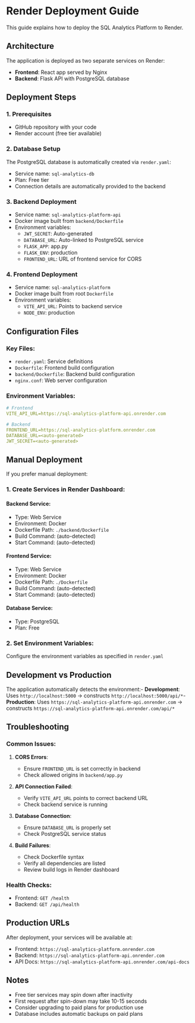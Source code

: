 # Render Deployment Guide

This guide explains how to deploy the SQL Analytics Platform to Render.

## Architecture

The application is deployed as two separate services on Render:
- **Frontend**: React app served by Nginx
- **Backend**: Flask API with PostgreSQL database

## Deployment Steps

### 1. Prerequisites
- GitHub repository with your code
- Render account (free tier available)

### 2. Database Setup
The PostgreSQL database is automatically created via `render.yaml`:
- Service name: `sql-analytics-db`
- Plan: Free tier
- Connection details are automatically provided to the backend

### 3. Backend Deployment
- Service name: `sql-analytics-platform-api`
- Docker image built from `backend/Dockerfile`
- Environment variables:
  - `JWT_SECRET`: Auto-generated
  - `DATABASE_URL`: Auto-linked to PostgreSQL service
  - `FLASK_APP`: app.py
  - `FLASK_ENV`: production
  - `FRONTEND_URL`: URL of frontend service for CORS

### 4. Frontend Deployment
- Service name: `sql-analytics-platform`
- Docker image built from root `Dockerfile`
- Environment variables:
  - `VITE_API_URL`: Points to backend service
  - `NODE_ENV`: production

## Configuration Files

### Key Files:
- `render.yaml`: Service definitions
- `Dockerfile`: Frontend build configuration
- `backend/Dockerfile`: Backend build configuration
- `nginx.conf`: Web server configuration

### Environment Variables:
```yaml
# Frontend
VITE_API_URL=https://sql-analytics-platform-api.onrender.com

# Backend
FRONTEND_URL=https://sql-analytics-platform.onrender.com
DATABASE_URL=<auto-generated>
JWT_SECRET=<auto-generated>
```

## Manual Deployment

If you prefer manual deployment:

### 1. Create Services in Render Dashboard:

#### Backend Service:
- Type: Web Service
- Environment: Docker
- Dockerfile Path: `./backend/Dockerfile`
- Build Command: (auto-detected)
- Start Command: (auto-detected)

#### Frontend Service:
- Type: Web Service
- Environment: Docker
- Dockerfile Path: `./Dockerfile`
- Build Command: (auto-detected)
- Start Command: (auto-detected)

#### Database Service:
- Type: PostgreSQL
- Plan: Free

### 2. Set Environment Variables:
Configure the environment variables as specified in `render.yaml`

## Development vs Production

The application automatically detects the environment:- **Development**: Uses `http://localhost:5000` → constructs `http://localhost:5000/api/*`- **Production**: Uses `https://sql-analytics-platform-api.onrender.com` → constructs `https://sql-analytics-platform-api.onrender.com/api/*`

## Troubleshooting

### Common Issues:

1. **CORS Errors**: 
   - Ensure `FRONTEND_URL` is set correctly in backend
   - Check allowed origins in `backend/app.py`

2. **API Connection Failed**:
   - Verify `VITE_API_URL` points to correct backend URL
   - Check backend service is running

3. **Database Connection**:
   - Ensure `DATABASE_URL` is properly set
   - Check PostgreSQL service status

4. **Build Failures**:
   - Check Dockerfile syntax
   - Verify all dependencies are listed
   - Review build logs in Render dashboard

### Health Checks:
- Frontend: `GET /health`
- Backend: `GET /api/health`

## Production URLs

After deployment, your services will be available at:
- Frontend: `https://sql-analytics-platform.onrender.com`
- Backend: `https://sql-analytics-platform-api.onrender.com`
- API Docs: `https://sql-analytics-platform-api.onrender.com/api-docs`

## Notes

- Free tier services may spin down after inactivity
- First request after spin-down may take 10-15 seconds
- Consider upgrading to paid plans for production use
- Database includes automatic backups on paid plans 